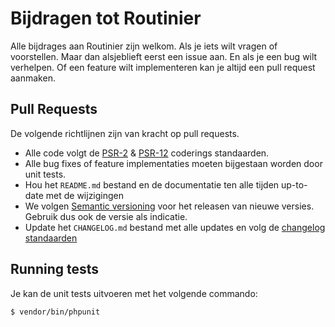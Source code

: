 # Bijdragen tot Routinier 

Alle bijdrages aan Routinier zijn welkom. Als je iets wilt vragen of voorstellen. Maar dan alsjeblieft eerst een issue aan.
En als je een bug wilt verhelpen. Of een feature wilt implementeren kan je altijd een pull request aanmaken. 

## Pull Requests 

De volgende richtlijnen zijn van kracht op pull requests. 

- Alle code volgt de [PSR-2](https://www.php-fig.org/psr/psr-2/) & [PSR-12](https://www.php-fig.org/psr/psr-12/) coderings standaarden.
- Alle bug fixes of feature implementaties moeten bijgestaan worden door unit tests. 
- Hou het `README.md` bestand en de documentatie ten alle tijden up-to-date met de wijzigingen
- We volgen [Semantic versioning](https://semver.org) voor het releasen van nieuwe versies. Gebruik dus ook de versie als indicatie. 
- Update het `CHANGELOG.md` bestand met alle updates en volg de [changelog standaarden](https://keepachangelog.com/nl/1.0.0/)

## Running tests

Je kan de unit tests uitvoeren met het volgende commando: 

```
$ vendor/bin/phpunit
```